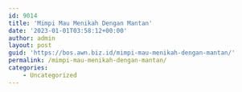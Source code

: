 ```yaml
---
id: 9014
title: 'Mimpi Mau Menikah Dengan Mantan'
date: '2023-01-01T03:58:12+00:00'
author: admin
layout: post
guid: 'https://bos.awn.biz.id/mimpi-mau-menikah-dengan-mantan/'
permalink: /mimpi-mau-menikah-dengan-mantan/
categories:
    - Uncategorized
---
```


